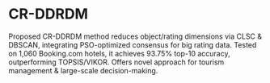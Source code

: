 # CR-DDRDM
Proposed CR-DDRDM method reduces object/rating dimensions via CLSC &amp; DBSCAN, integrating PSO-optimized consensus for big rating data. Tested on 1,060 Booking.com hotels, it achieves 93.75% top-10 accuracy, outperforming TOPSIS/VIKOR. Offers novel approach for tourism management &amp; large-scale decision-making.
